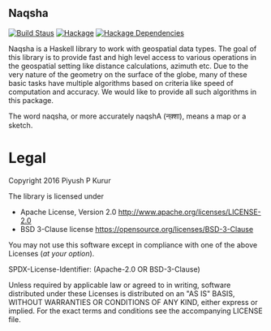 Naqsha
------

[![Build Staus][travis-status]][travis-naqsha]
[![Hackage][hackage-badge]][hackage]
[![Hackage Dependencies][hackage-deps-badge]][hackage-deps]


Naqsha is a Haskell library to work with geospatial data types. The
goal of this library is to provide fast and high level access to
various operations in the geospatial setting like distance
calculations, azimuth etc. Due to the very nature of the geometry on
the surface of the globe, many of these basic tasks have multiple
algorithms based on criteria like speed of computation and
accuracy. We would like to provide all such algorithms in this
package.

The word naqsha, or more accurately naqshA (नक़्शा), means a map or a
sketch.

# Legal

Copyright 2016 Piyush P Kurur

The library is licensed under

* Apache License, Version 2.0
  <http://www.apache.org/licenses/LICENSE-2.0>
* BSD 3-Clause license
  <https://opensource.org/licenses/BSD-3-Clause>

You may not use this software except in compliance with one of the
above Licenses (*at your option*).

SPDX-License-Identifier: (Apache-2.0 OR  BSD-3-Clause)

Unless required by applicable law or agreed to in writing, software
distributed under these Licenses is distributed on an "AS IS" BASIS,
WITHOUT WARRANTIES OR CONDITIONS OF ANY KIND, either express or
implied. For the exact terms and conditions see the accompanying
LICENSE file.

[travis-status]: <https://secure.travis-ci.org/naqsha/naqsha.png> "Build status"
[travis-naqsha]: <https://travis-ci.org/naqsha/naqsha>

[hackage]:       <https://hackage.haskell.org/package/naqsha>
[hackage-badge]: <https://img.shields.io/hackage/v/naqsha.svg>
[hackage-deps-badge]: <https://img.shields.io/hackage-deps/v/naqsha.svg>
[hackage-deps]: <http://packdeps.haskellers.com/feed?needle=naqsha>
